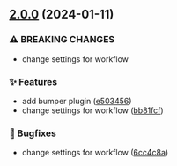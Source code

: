 

## [2.0.0](https://github.com/seitin/release-code/compare/1.5.3...2.0.0) (2024-01-11)


### ⚠ BREAKING CHANGES

* change settings for workflow

### ✨ Features

* add bumper plugin ([e503456](https://github.com/seitin/release-code/commit/e5034564dc279b626bb071163575297297c150f0))
* change settings for workflow ([bb81fcf](https://github.com/seitin/release-code/commit/bb81fcfbe722c7320373cb613c3f60f69633342a))


### 🐛 Bugfixes

* change settings for workflow ([6cc4c8a](https://github.com/seitin/release-code/commit/6cc4c8a52329f5bac7dc4e841d057a0d6744cee9))
